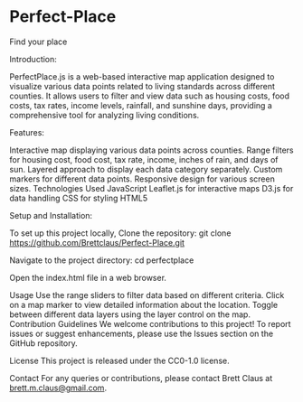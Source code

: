 # Perfect-Place
Find your place



Introduction:

PerfectPlace.js is a web-based interactive map application designed to visualize various data points related to living standards across different counties. It allows users to filter and view data such as housing costs, food costs, tax rates, income levels, rainfall, and sunshine days, providing a comprehensive tool for analyzing living conditions.

Features:

Interactive map displaying various data points across counties.
Range filters for housing cost, food cost, tax rate, income, inches of rain, and days of sun.
Layered approach to display each data category separately.
Custom markers for different data points.
Responsive design for various screen sizes.
Technologies Used
JavaScript
Leaflet.js for interactive maps
D3.js for data handling
CSS for styling
HTML5

Setup and Installation:

To set up this project locally,
Clone the repository: git clone https://github.com/Brettclaus/Perfect-Place.git

Navigate to the project directory: cd perfectplace

Open the index.html file in a web browser.


Usage
Use the range sliders to filter data based on different criteria.
Click on a map marker to view detailed information about the location.
Toggle between different data layers using the layer control on the map.
Contribution Guidelines
We welcome contributions to this project! To report issues or suggest enhancements, please use the Issues section on the GitHub repository.

License
This project is released under the CC0-1.0 license.

Contact
For any queries or contributions, please contact Brett Claus at brett.m.claus@gmail.com.
